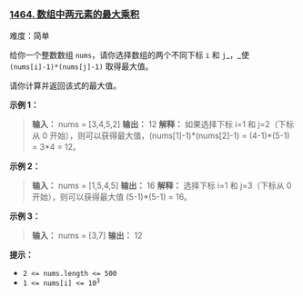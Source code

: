 ### [1464\. 数组中两元素的最大乘积](https://leetcode.cn/problems/maximum-product-of-two-elements-in-an-array/)

难度：简单

给你一个整数数组 `nums`，请你选择数组的两个不同下标 `i` 和 `j`_，_使 `(nums[i]-1)*(nums[j]-1)` 取得最大值。

请你计算并返回该式的最大值。

**示例 1：**

> **输入：** nums = [3,4,5,2]
> **输出：** 12
> **解释：** 如果选择下标 i=1 和 j=2（下标从 0 开始），则可以获得最大值，(nums[1]-1)\*(nums[2]-1) = (4-1)\*(5-1) = 3\*4 = 12。

**示例 2：**

> **输入：** nums = [1,5,4,5]
> **输出：** 16
> **解释：** 选择下标 i=1 和 j=3（下标从 0 开始），则可以获得最大值 (5-1)\*(5-1) = 16。

**示例 3：**

> **输入：** nums = [3,7]
> **输出：** 12

**提示：**

- `2 <= nums.length <= 500`
- <code>1 <= nums[i] <= 10<sup>3</sup></code>
